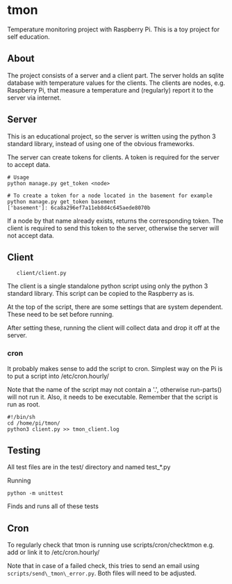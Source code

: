 # tmon
Temperature monitoring project with Raspberry Pi.
This is a toy project for self education.

## About
The project consists of a server and a client part.
The server holds an sqlite database with temperature values for the clients.
The clients are nodes, e.g. Raspberry Pi, that measure a temperature and
(regularly) report it to the server via internet.

## Server
This is an educational project, so the server is written using the python 3
standard library, instead of using one of the obvious frameworks.

The server can create tokens for clients. A token is required for the server
to accept data.
```
# Usage
python manage.py get_token <node> 

# To create a token for a node located in the basement for example
python manage.py get_token basement
['basement']: 6ca8a296ef7a11eb8d4c645aede8070b
```

If a node by that name already exists, returns the corresponding token. The
client is required to send this token to the server, otherwise the server will
not accept data.

## Client
```
   client/client.py
```
The client is a single standalone python script using only the python 3
standard library.
This script can be copied to the Raspberry as is.

At the top of the script, there are some settings that are system dependent.
These need to be set before running.

After setting these, running the client will collect data and drop it off at
the server.

### cron
It probably makes sense to add the script to cron. Simplest way on the Pi is
to put a script into /etc/cron.hourly/

Note that the name of the script may not contain a '.', otherwise run-parts()
will not run it. Also, it needs to be executable. Remember that the script is
run as root.

```
#!/bin/sh
cd /home/pi/tmon/
python3 client.py >> tmon_client.log
```

## Testing
All test files are in the test/ directory and named test\_\*.py

Running
```
python -m unittest
```
Finds and runs all of these tests

## Cron
To regularly check that tmon is running use scripts/cron/checktmon
e.g. add or link it to /etc/cron.hourly/

Note that in case of a failed check, this tries to send an email using
`scripts/send\_tmon\_error.py`. Both files will need to be adjusted.
